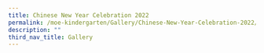 ```yaml
---
title: Chinese New Year Celebration 2022
permalink: /moe-kindergarten/Gallery/Chinese-New-Year-Celebration-2022/
description: ""
third_nav_title: Gallery
---
```

